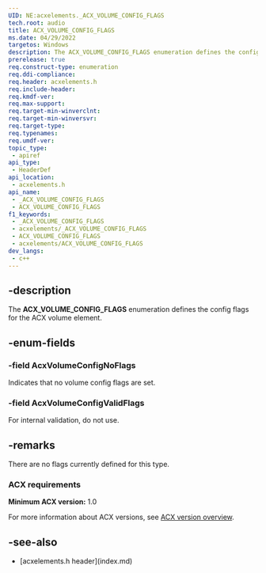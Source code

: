 ```yaml
---
UID: NE:acxelements._ACX_VOLUME_CONFIG_FLAGS
tech.root: audio 
title: ACX_VOLUME_CONFIG_FLAGS
ms.date: 04/29/2022
targetos: Windows
description: The ACX_VOLUME_CONFIG_FLAGS enumeration defines the config flags for the ACX volume element.
prerelease: true
req.construct-type: enumeration
req.ddi-compliance: 
req.header: acxelements.h
req.include-header: 
req.kmdf-ver: 
req.max-support: 
req.target-min-winverclnt: 
req.target-min-winversvr: 
req.target-type: 
req.typenames: 
req.umdf-ver: 
topic_type:
 - apiref
api_type:
 - HeaderDef
api_location:
 - acxelements.h
api_name:
 - _ACX_VOLUME_CONFIG_FLAGS
 - ACX_VOLUME_CONFIG_FLAGS
f1_keywords:
 - _ACX_VOLUME_CONFIG_FLAGS
 - acxelements/_ACX_VOLUME_CONFIG_FLAGS
 - ACX_VOLUME_CONFIG_FLAGS
 - acxelements/ACX_VOLUME_CONFIG_FLAGS
dev_langs:
 - c++
---
```


## -description

The **ACX_VOLUME_CONFIG_FLAGS** enumeration defines the config flags for the ACX volume element.

## -enum-fields

### -field AcxVolumeConfigNoFlags

Indicates that no volume config flags are set.

### -field AcxVolumeConfigValidFlags

For internal validation, do not use.

## -remarks

There are no flags currently defined for this type.

### ACX requirements

**Minimum ACX version:** 1.0

For more information about ACX versions, see [ACX version overview](/windows-hardware/drivers/audio/acx-version-overview).

## -see-also

- [acxelements.h header\]\(index.md\)
